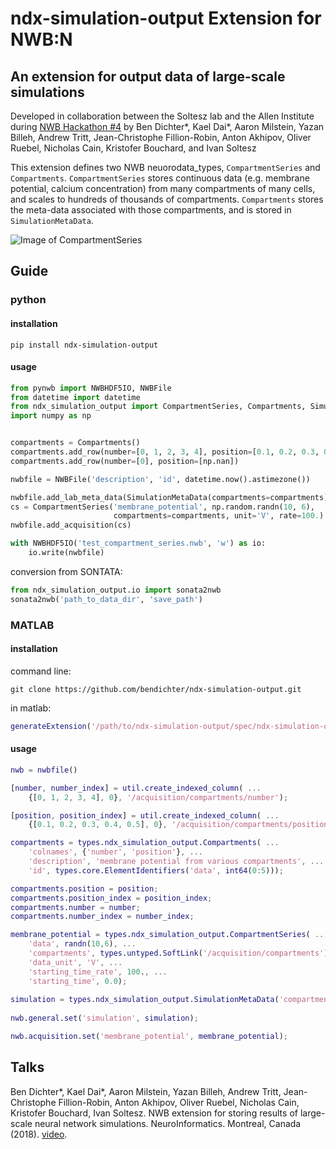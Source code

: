 # ndx-simulation-output Extension for NWB:N

## An extension for output data of large-scale simulations
 Developed in collaboration between the Soltesz lab and the Allen Institute during [NWB Hackathon #4](https://github.com/NeurodataWithoutBorders/nwb_hackathons/tree/master/HCK04_2018_Seattle/Projects/NetworkOutput) by Ben Dichter*, Kael Dai*, Aaron Milstein, Yazan Billeh, Andrew Tritt, Jean-Christophe Fillion-Robin, Anton Akhipov, Oliver Ruebel, Nicholas Cain, Kristofer Bouchard, and Ivan Soltesz

This extension defines two NWB neuorodata_types, `CompartmentSeries` and `Compartments`. `CompartmentSeries` stores continuous data (e.g. membrane potential, calcium concentration) from many compartments of many cells, and scales to hundreds of thousands of compartments. `Compartments` stores the meta-data associated with those compartments, and is stored in `SimulationMetaData`.

![Image of CompartmentSeries](multicompartment_schema_1.png)


## Guide
### python
#### installation
```
pip install ndx-simulation-output
```

#### usage
```python
from pynwb import NWBHDF5IO, NWBFile
from datetime import datetime
from ndx_simulation_output import CompartmentSeries, Compartments, SimulationMetaData
import numpy as np


compartments = Compartments()
compartments.add_row(number=[0, 1, 2, 3, 4], position=[0.1, 0.2, 0.3, 0.4, 0.5])
compartments.add_row(number=[0], position=[np.nan])

nwbfile = NWBFile('description', 'id', datetime.now().astimezone())

nwbfile.add_lab_meta_data(SimulationMetaData(compartments=compartments))
cs = CompartmentSeries('membrane_potential', np.random.randn(10, 6),
                       compartments=compartments, unit='V', rate=100.)
nwbfile.add_acquisition(cs)

with NWBHDF5IO('test_compartment_series.nwb', 'w') as io:
    io.write(nwbfile)
```

conversion from SONTATA:
```python
from ndx_simulation_output.io import sonata2nwb
sonata2nwb('path_to_data_dir', 'save_path')
```

### MATLAB
#### installation

command line:
```
git clone https://github.com/bendichter/ndx-simulation-output.git
```

in matlab:
```matlab
generateExtension('/path/to/ndx-simulation-output/spec/ndx-simulation-output.namespace.yaml');
```

#### usage
```matlab
nwb = nwbfile()

[number, number_index] = util.create_indexed_column( ...
    {[0, 1, 2, 3, 4], 0}, '/acquisition/compartments/number');

[position, position_index] = util.create_indexed_column( ...
    {[0.1, 0.2, 0.3, 0.4, 0.5], 0}, '/acquisition/compartments/position');

compartments = types.ndx_simulation_output.Compartments( ...
    'colnames', {'number', 'position'}, ...
    'description', 'membrane potential from various compartments', ...
    'id', types.core.ElementIdentifiers('data', int64(0:5)));

compartments.position = position;
compartments.position_index = position_index;
compartments.number = number;
compartments.number_index = number_index;

membrane_potential = types.ndx_simulation_output.CompartmentSeries( ...
    'data', randn(10,6), ...
    'compartments', types.untyped.SoftLink('/acquisition/compartments'), ...
    'data_unit', 'V', ...
    'starting_time_rate', 100., ...
    'starting_time', 0.0);
    
simulation = types.ndx_simulation_output.SimulationMetaData('compartments', compartments);
    
nwb.general.set('simulation', simulation);

nwb.acquisition.set('membrane_potential', membrane_potential);
```

## Talks
Ben Dichter*, Kael Dai*, Aaron Milstein, Yazan Billeh, Andrew Tritt, Jean-Christophe Fillion-Robin, Anton Akhipov, Oliver Ruebel, Nicholas Cain, Kristofer Bouchard, Ivan Soltesz. NWB extension for storing results of large-scale neural network simulations. NeuroInformatics. Montreal, Canada (2018). [video](https://www.youtube.com/watch?v=uuYQW0EE2GY).
